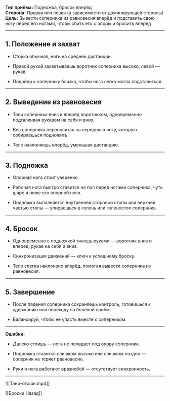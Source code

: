 **Тип приёма:** Подножка, бросок вперёд  
**Сторона:** Правая или левая (в зависимости от доминирующей стороны)  
**Цель:** Вывести соперника из равновесия вперёд и подставить свою ногу перед его ногами, чтобы сбить его с опоры и бросить вперёд

---

## 1. Положение и захват

- Стойка обычная, ноги на средней дистанции.
    
- Правой рукой захватываешь воротник соперника высоко, левой — рукав.
    
- Подойди к сопернику близко, чтобы нога легко могла подставиться.

---

## 2. Выведение из равновесия

- Тяни соперника вниз и вперёд воротником, одновременно подталкивая рукавом на себя и вниз.
    
- Вес соперника переносится на переднюю ногу, которую собираешься подножить.
    
- Тело наклоняешь вперёд, уменьшая дистанцию.

---

## 3. Подножка

- Опорная нога стоит уверенно.
    
- Рабочая нога быстро ставится на пол перед ногами соперника, чуть шире и ниже его опорной ноги.
    
- Подножка выполняется внутренней стороной стопы или верхней частью стопы — упираешься в голень или голеностоп соперника.

---

## 4. Бросок

- Одновременно с подножкой тянешь руками — воротник вниз и вперёд, рукав на себя и вниз.
    
- Синхронизация движений — ключ к успешному броску.
    
- Тело слегка наклонено вперёд, помогая вывести соперника из равновесия.

---

## 5. Завершение

- После падения соперника сохраняешь контроль, готовишься к удержанию или переходу на болевой приём.
    
- Балансируй, чтобы не упасть вместе с соперником.

---

**Ошибки:**

- Далеко стоишь — нога не попадает под опору соперника.
    
- Подножка ставится слишком высоко или слишком поздно — соперник не теряет равновесие.
    
- Руки и нога работают вразнобой — отсутствует синхронность.

---
![[Тани-отоши.mp4]]

[[Броски Назад]]

